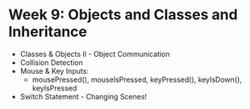 
# Week 9: Objects and Classes and Inheritance

* Classes & Objects II - Object Communication
* Collision Detection
* Mouse & Key Inputs:
	* mousePressed(), mouseIsPressed, keyPressed(), keyIsDown(), keyIsPressed
* Switch Statement - Changing Scenes!


